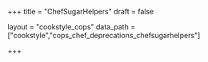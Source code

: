 +++
title = "ChefSugarHelpers"
draft = false

layout = "cookstyle_cops"
data_path = ["cookstyle","cops_chef_deprecations_chefsugarhelpers"]

+++

<!-- The content of this page is automatically generated from the
cops_chef_deprecations_chefsugarhelpers.yml file in github.com/chef/cookstyle/blob/master/docs-chef-io/data/cookstyle/. -->
